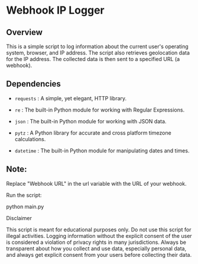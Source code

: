 # Webhook IP Logger

## Overview

This is a simple script to log information about the current user's operating system, browser, and IP address. The script also retrieves geolocation data for the IP address. The collected data is then sent to a specified URL (a webhook).

## Dependencies

- `requests` : A simple, yet elegant, HTTP library.

- `re` : The built-in Python module for working with Regular Expressions.

- `json` : The built-in Python module for working with JSON data.

- `pytz` : A Python library for accurate and cross platform timezone calculations.

- `datetime` : The built-in Python module for manipulating dates and times.

## Note:

Replace "Webhook URL" in the url variable with the URL of your webhook.

Run the script:

python main.py

 Disclaimer

This script is meant for educational purposes only. Do not use this script for illegal activities. Logging information without the explicit consent of the user is considered a violation of privacy rights in many jurisdictions. Always be transparent about how you collect and use data, especially personal data, and always get explicit consent from your users before collecting their data.
